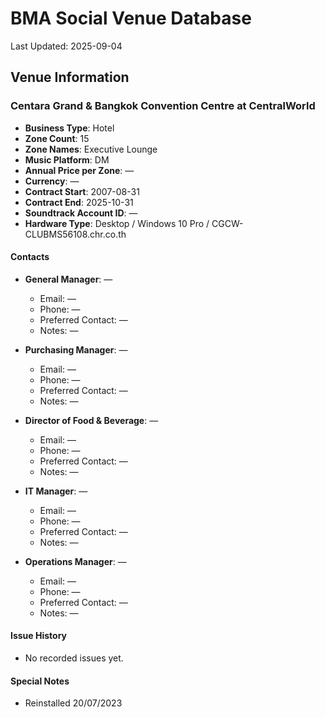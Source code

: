 # BMA Social Venue Database

Last Updated: 2025-09-04

## Venue Information

### Centara Grand & Bangkok Convention Centre at CentralWorld
- **Business Type**: Hotel
- **Zone Count**: 15
- **Zone Names**: Executive Lounge
- **Music Platform**: DM
- **Annual Price per Zone**: —
- **Currency**: —
- **Contract Start**: 2007-08-31
- **Contract End**: 2025-10-31
- **Soundtrack Account ID**: —
- **Hardware Type**: Desktop / Windows 10 Pro / CGCW-CLUBMS56108.chr.co.th

#### Contacts
- **General Manager**: —
  - Email: —
  - Phone: —
  - Preferred Contact: —
  - Notes: —

- **Purchasing Manager**: —
  - Email: —
  - Phone: —
  - Preferred Contact: —
  - Notes: —

- **Director of Food & Beverage**: —
  - Email: —
  - Phone: —
  - Preferred Contact: —
  - Notes: —

- **IT Manager**: —
  - Email: —
  - Phone: —
  - Preferred Contact: —
  - Notes: —

- **Operations Manager**: —
  - Email: —
  - Phone: —
  - Preferred Contact: —
  - Notes: —

#### Issue History
- No recorded issues yet.

#### Special Notes
- Reinstalled 20/07/2023
